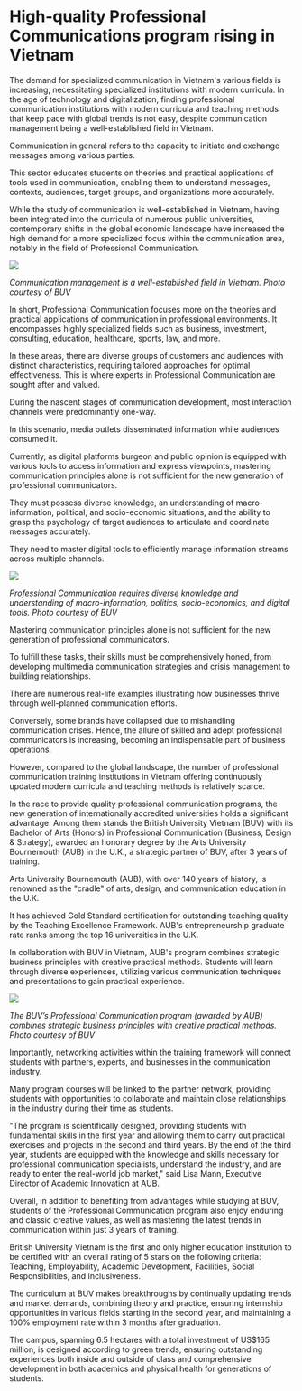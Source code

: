 # High-quality Professional Communications program rising in Vietnam
The demand for specialized communication in Vietnam's various fields is increasing, necessitating specialized institutions with modern curricula.
In the age of technology and digitalization, finding professional communication institutions with modern curricula and teaching methods that keep pace with global trends is not easy, despite communication management being a well-established field in Vietnam.

Communication in general refers to the capacity to initiate and exchange messages among various parties.

This sector educates students on theories and practical applications of tools used in communication, enabling them to understand messages, contexts, audiences, target groups, and organizations more accurately.

While the study of communication is well-established in Vietnam, having been integrated into the curricula of numerous public universities, contemporary shifts in the global economic landscape have increased the high demand for a more specialized focus within the communication area, notably in the field of Professional Communication.

![](https://i1-english.vnecdn.net/2024/05/15/Image-472826529-ExtractWord-0-7029-6416-1715761721.png?w=680&h=0&q=100&dpr=2&fit=crop&s=_A_ir6U_4WNDzsKbGW1A0g)

*Communication management is a well-established field in Vietnam. Photo courtesy of BUV*

In short, Professional Communication focuses more on the theories and practical applications of communication in professional environments. It encompasses highly specialized fields such as business, investment, consulting, education, healthcare, sports, law, and more.

In these areas, there are diverse groups of customers and audiences with distinct characteristics, requiring tailored approaches for optimal effectiveness. This is where experts in Professional Communication are sought after and valued.

During the nascent stages of communication development, most interaction channels were predominantly one-way.

In this scenario, media outlets disseminated information while audiences consumed it.

Currently, as digital platforms burgeon and public opinion is equipped with various tools to access information and express viewpoints, mastering communication principles alone is not sufficient for the new generation of professional communicators.

They must possess diverse knowledge, an understanding of macro-information, political, and socio-economic situations, and the ability to grasp the psychology of target audiences to articulate and coordinate messages accurately.

They need to master digital tools to efficiently manage information streams across multiple channels.

![](https://i1-english.vnecdn.net/2024/05/14/Image-578132271-ExtractWord-1-4979-5336-1715679651.png?w=680&h=0&q=100&dpr=2&fit=crop&s=gsywYSfVAXVs73xqEnWk-A)

*Professional Communication requires diverse knowledge and understanding of macro-information, politics, socio-economics, and digital tools. Photo courtesy of BUV*

Mastering communication principles alone is not sufficient for the new generation of professional communicators.

To fulfill these tasks, their skills must be comprehensively honed, from developing multimedia communication strategies and crisis management to building relationships.

There are numerous real-life examples illustrating how businesses thrive through well-planned communication efforts.

Conversely, some brands have collapsed due to mishandling communication crises. Hence, the allure of skilled and adept professional communicators is increasing, becoming an indispensable part of business operations.

However, compared to the global landscape, the number of professional communication training institutions in Vietnam offering continuously updated modern curricula and teaching methods is relatively scarce.

In the race to provide quality professional communication programs, the new generation of internationally accredited universities holds a significant advantage. Among them stands the British University Vietnam (BUV) with its Bachelor of Arts (Honors) in Professional Communication (Business, Design & Strategy), awarded an honorary degree by the Arts University Bournemouth (AUB) in the U.K., a strategic partner of BUV, after 3 years of training.

Arts University Bournemouth (AUB), with over 140 years of history, is renowned as the "cradle" of arts, design, and communication education in the U.K.

It has achieved Gold Standard certification for outstanding teaching quality by the Teaching Excellence Framework. AUB's entrepreneurship graduate rate ranks among the top 16 universities in the U.K.

In collaboration with BUV in Vietnam, AUB's program combines strategic business principles with creative practical methods. Students will learn through diverse experiences, utilizing various communication techniques and presentations to gain practical experience.

![](https://i1-english.vnecdn.net/2024/05/14/Image-ExtractWord-2-Out-9009-1715679652.png?w=680&h=0&q=100&dpr=2&fit=crop&s=QA7pqVq88jMtJXiBOuv-2Q)

*The BUV’s Professional Communication program (awarded by AUB) combines strategic business principles with creative practical methods. Photo courtesy of BUV*

Importantly, networking activities within the training framework will connect students with partners, experts, and businesses in the communication industry.

Many program courses will be linked to the partner network, providing students with opportunities to collaborate and maintain close relationships in the industry during their time as students.

"The program is scientifically designed, providing students with fundamental skills in the first year and allowing them to carry out practical exercises and projects in the second and third years. By the end of the third year, students are equipped with the knowledge and skills necessary for professional communication specialists, understand the industry, and are ready to enter the real-world job market," said Lisa Mann, Executive Director of Academic Innovation at AUB.

Overall, in addition to benefiting from advantages while studying at BUV, students of the Professional Communication program also enjoy enduring and classic creative values, as well as mastering the latest trends in communication within just 3 years of training.

British University Vietnam is the first and only higher education institution to be certified with an overall rating of 5 stars on the following criteria: Teaching, Employability, Academic Development, Facilities, Social Responsibilities, and Inclusiveness.

The curriculum at BUV makes breakthroughs by continually updating trends and market demands, combining theory and practice, ensuring internship opportunities in various fields starting in the second year, and maintaining a 100% employment rate within 3 months after graduation.

The campus, spanning 6.5 hectares with a total investment of US$165 million, is designed according to green trends, ensuring outstanding experiences both inside and outside of class and comprehensive development in both academics and physical health for generations of students.